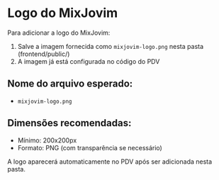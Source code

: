 # Logo do MixJovim

Para adicionar a logo do MixJovim:

1. Salve a imagem fornecida como `mixjovim-logo.png` nesta pasta (frontend/public/)
2. A imagem já está configurada no código do PDV

## Nome do arquivo esperado:
- `mixjovim-logo.png`

## Dimensões recomendadas:
- Mínimo: 200x200px
- Formato: PNG (com transparência se necessário)

A logo aparecerá automaticamente no PDV após ser adicionada nesta pasta. 